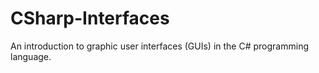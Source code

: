 # CSharp-Interfaces
An introduction to graphic user interfaces (GUIs) in the C# programming language. 
